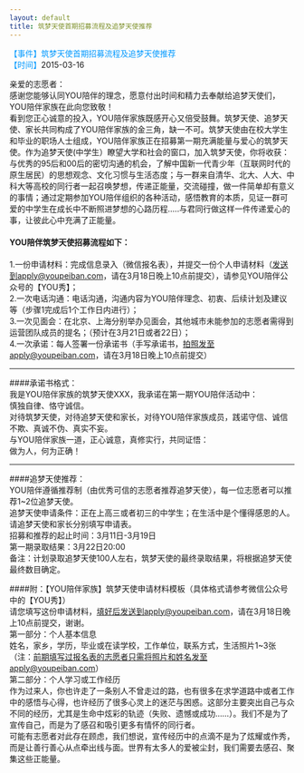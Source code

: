 ```yaml
---
layout: default
title: 筑梦天使首期招募流程及追梦天使推荐
---
```

<font color=#0099ff>【事件】筑梦天使首期招募流程及追梦天使推荐</font>   
<font color=#0099ff>【时间】</font>2015-03-16  

亲爱的志愿者：  
感谢您能够认同YOU陪伴的理念，愿意付出时间和精力去奉献给追梦天使们，YOU陪伴家族在此向您致敬！  
看到您正心诚意的投入，YOU陪伴家族既感开心又倍受鼓舞。筑梦天使、追梦天使、家长共同构成了YOU陪伴家族的金三角，缺一不可。筑梦天使由在校大学生和毕业的职场人士组成，YOU陪伴家族正在招募第一期充满能量与爱心的筑梦天使。作为追梦天使(中学生）瞭望大学和社会的窗口，加入筑梦天使，你将收获：与优秀的95后和00后的密切沟通的机会，了解中国新一代青少年（互联网时代的原生居民）的思想观念、文化习惯与生活态度；与一群来自清华、北大、人大、中科大等高校的同行者一起召唤梦想，传递正能量，交流碰撞，做一件简单却有意义的事情；通过定期参加YOU陪伴组织的各种活动，感悟教育的本质，见证一群可爱的中学生在成长中不断照进梦想的心路历程.....与君同行做这样一件传递爱心的事，让彼此心中充满了正能量。  

#### YOU陪伴筑梦天使招募流程如下：  
1.一份申请材料：完成信息录入（微信报名表），并提交一份个人申请材料（发送到apply@youpeiban.com，请在3月18日晚上10点前提交），请参见YOU陪伴公众号的【YOU秀】；  
2.一次电话沟通：电话沟通，沟通内容为YOU陪伴理念、初衷、后续计划及建议等（步骤1完成后1个工作日内进行）；   
3.一次见面会：在北京、上海分别举办见面会，其他城市未能参加的志愿者需得到运营团队成员的提名；（预计在3月21日或者22日）；  
4.一次承诺：每人签署一份承诺书（手写承诺书，拍照发至apply@youpeiban.com，请在3月18日晚上10点前提交）  
________________________________________

####承诺书格式：  
我是YOU陪伴家族的筑梦天使XXX，我承诺在第一期YOU陪伴活动中：  
慎独自律、恪守诚信。  
对待筑梦天使，对待追梦天使和家长，对待YOU陪伴家族成员，践诺守信、诚信不欺、真诚不伪、真实不妄。  
与YOU陪伴家族一道，正心诚意，真修实行，共同证悟：  
做为人，何为正确！  
________________________________________

####追梦天使推荐：   
YOU陪伴遵循推荐制（由优秀可信的志愿者推荐追梦天使），每一位志愿者可以推荐1~2位追梦天使。  
追梦天使申请条件：正在上高三或者初三的中学生；在生活中是个懂得感恩的人。请追梦天使和家长分别填写申请表。  
招募和推荐的起止时间：3月11日-3月19日  
第一期录取结果：3月22日20:00  
备注：计划录取追梦天使100人左右，筑梦天使的最终录取结果，将根据追梦天使最终数目确定。  


####附：【YOU陪伴家族】筑梦天使申请材料模板（具体格式请参考微信公众号中的【YOU秀】）  
请您填写这份申请材料，填好后发送到apply@youpeiban.com，请在3月18日晚上10点前提交，谢谢。  
第一部分：个人基本信息  
姓名，家乡，学历，毕业或在读学校，工作单位，联系方式，生活照片1~3张（注：前期填写过报名表的志愿者只需将照片和姓名发至apply@youpeiban.com）  
第二部分：个人学习或工作经历  
作为过来人，你也许走了一条别人不曾走过的路，也有很多在求学道路中或者工作中的感悟与心得，也许经历了很多心灵上的迷茫与困惑。这部分主要突出自己与众不同的经历，尤其是生命中炫彩的轨迹（失败、遗憾或成功……）。我们不是为了宣传自己，而是为了感召和吸引更多有情怀的同行者。  
可能有志愿者对此存在顾虑，我们想说，宣传经历中的点滴不是为了炫耀或作秀，而是让善行善心从点牵出线与面。世界有太多人的爱被尘封，我们需要去感召、聚集这些正能量。  
 